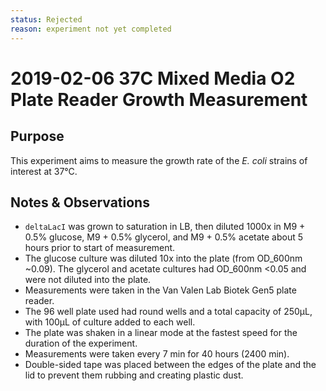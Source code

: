 ```yaml
---
status: Rejected 
reason: experiment not yet completed
---
```


# 2019-02-06 37C Mixed Media O2 Plate Reader Growth Measurement

## Purpose
This experiment aims to measure the growth rate of the *E. coli* strains of interest at 37°C.

## Notes & Observations
* `deltaLacI` was grown to saturation in LB, then diluted 1000x in M9 + 0.5% glucose, M9 + 0.5% glycerol, and M9 + 0.5% acetate about 5 hours prior to start of measurement.
* The glucose culture was diluted 10x into the plate (from OD_600nm ~0.09). The glycerol and acetate cultures had OD_600nm <0.05 and were not diluted into the plate.
* Measurements were taken in the Van Valen Lab Biotek Gen5 plate reader.
* The 96 well plate used had round wells and a total capacity of 250µL, with 100µL of culture added to each well.
* The plate was shaken in a linear mode at the fastest speed for the duration of the experiment.
* Measurements were taken every 7 min for 40 hours (2400 min).
* Double-sided tape was placed between the edges of the plate and the lid to prevent them rubbing and creating plastic dust.